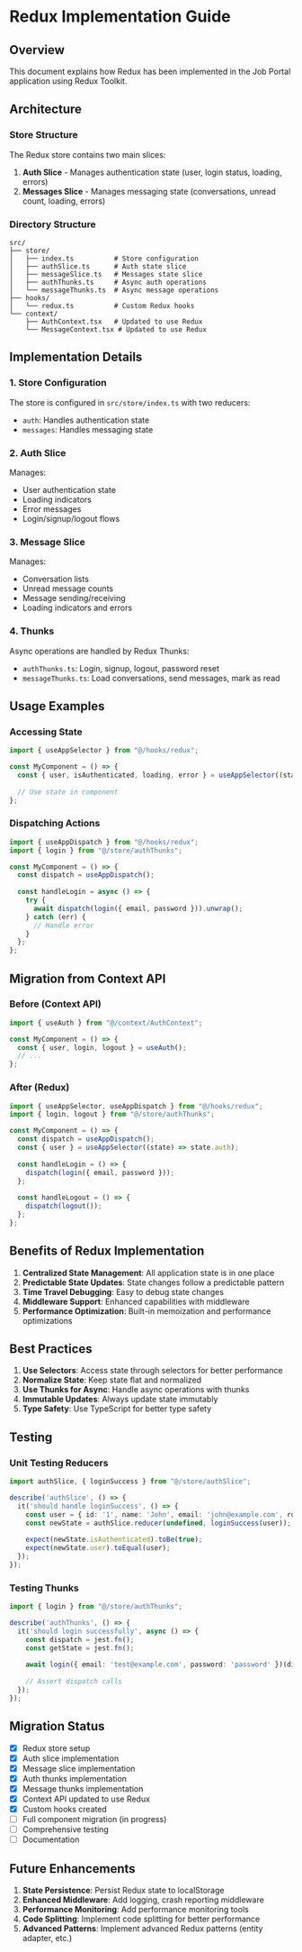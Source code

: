 # Redux Implementation Guide

## Overview
This document explains how Redux has been implemented in the Job Portal application using Redux Toolkit.

## Architecture

### Store Structure
The Redux store contains two main slices:
1. **Auth Slice** - Manages authentication state (user, login status, loading, errors)
2. **Messages Slice** - Manages messaging state (conversations, unread count, loading, errors)

### Directory Structure
```
src/
├── store/
│   ├── index.ts          # Store configuration
│   ├── authSlice.ts      # Auth state slice
│   ├── messageSlice.ts   # Messages state slice
│   ├── authThunks.ts     # Async auth operations
│   └── messageThunks.ts  # Async message operations
├── hooks/
│   └── redux.ts          # Custom Redux hooks
└── context/
    ├── AuthContext.tsx   # Updated to use Redux
    └── MessageContext.tsx # Updated to use Redux
```

## Implementation Details

### 1. Store Configuration
The store is configured in `src/store/index.ts` with two reducers:
- `auth`: Handles authentication state
- `messages`: Handles messaging state

### 2. Auth Slice
Manages:
- User authentication state
- Loading indicators
- Error messages
- Login/signup/logout flows

### 3. Message Slice
Manages:
- Conversation lists
- Unread message counts
- Message sending/receiving
- Loading indicators and errors

### 4. Thunks
Async operations are handled by Redux Thunks:
- `authThunks.ts`: Login, signup, logout, password reset
- `messageThunks.ts`: Load conversations, send messages, mark as read

## Usage Examples

### Accessing State
```typescript
import { useAppSelector } from "@/hooks/redux";

const MyComponent = () => {
  const { user, isAuthenticated, loading, error } = useAppSelector((state) => state.auth);
  
  // Use state in component
};
```

### Dispatching Actions
```typescript
import { useAppDispatch } from "@/hooks/redux";
import { login } from "@/store/authThunks";

const MyComponent = () => {
  const dispatch = useAppDispatch();
  
  const handleLogin = async () => {
    try {
      await dispatch(login({ email, password })).unwrap();
    } catch (err) {
      // Handle error
    }
  };
};
```

## Migration from Context API

### Before (Context API)
```typescript
import { useAuth } from "@/context/AuthContext";

const MyComponent = () => {
  const { user, login, logout } = useAuth();
  // ...
};
```

### After (Redux)
```typescript
import { useAppSelector, useAppDispatch } from "@/hooks/redux";
import { login, logout } from "@/store/authThunks";

const MyComponent = () => {
  const dispatch = useAppDispatch();
  const { user } = useAppSelector((state) => state.auth);
  
  const handleLogin = () => {
    dispatch(login({ email, password }));
  };
  
  const handleLogout = () => {
    dispatch(logout());
  };
};
```

## Benefits of Redux Implementation

1. **Centralized State Management**: All application state is in one place
2. **Predictable State Updates**: State changes follow a predictable pattern
3. **Time Travel Debugging**: Easy to debug state changes
4. **Middleware Support**: Enhanced capabilities with middleware
5. **Performance Optimization**: Built-in memoization and performance optimizations

## Best Practices

1. **Use Selectors**: Access state through selectors for better performance
2. **Normalize State**: Keep state flat and normalized
3. **Use Thunks for Async**: Handle async operations with thunks
4. **Immutable Updates**: Always update state immutably
5. **Type Safety**: Use TypeScript for better type safety

## Testing

### Unit Testing Reducers
```typescript
import authSlice, { loginSuccess } from "@/store/authSlice";

describe('authSlice', () => {
  it('should handle loginSuccess', () => {
    const user = { id: '1', name: 'John', email: 'john@example.com', role: 'jobseeker' };
    const newState = authSlice.reducer(undefined, loginSuccess(user));
    
    expect(newState.isAuthenticated).toBe(true);
    expect(newState.user).toEqual(user);
  });
});
```

### Testing Thunks
```typescript
import { login } from "@/store/authThunks";

describe('authThunks', () => {
  it('should login successfully', async () => {
    const dispatch = jest.fn();
    const getState = jest.fn();
    
    await login({ email: 'test@example.com', password: 'password' })(dispatch, getState, undefined);
    
    // Assert dispatch calls
  });
});
```

## Migration Status

- [x] Redux store setup
- [x] Auth slice implementation
- [x] Message slice implementation
- [x] Auth thunks implementation
- [x] Message thunks implementation
- [x] Context API updated to use Redux
- [x] Custom hooks created
- [ ] Full component migration (in progress)
- [ ] Comprehensive testing
- [ ] Documentation

## Future Enhancements

1. **State Persistence**: Persist Redux state to localStorage
2. **Enhanced Middleware**: Add logging, crash reporting middleware
3. **Performance Monitoring**: Add performance monitoring tools
4. **Code Splitting**: Implement code splitting for better performance
5. **Advanced Patterns**: Implement advanced Redux patterns (entity adapter, etc.)